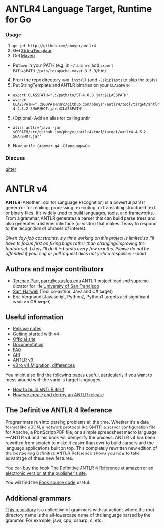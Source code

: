 # ANTLR4 Language Target, Runtime for Go

### Usage

1. `go get http://github.com/pboyer/antlr4`
2. Get [StringTemplate](http://www.stringtemplate.org/)
3. Get [Maven](https://maven.apache.org/download.cgi)
  - Put `mvn` in your PATH (e.g. in `~/.bashrc` add `export PATH=$PATH:/path/to/apache-maven-3.3.9/bin`)
4. From the repo directory, `mvn install` (add `-DskipTests` to skip the tests)
5. Put StringTemplate and ANTLR binaries on your `CLASSPATH`
  - `export CLASSPATH=".:/path/to/ST-4.0.8.jar:$CLASSPATH"`
  - `export CLASSPATH=".:$GOPATH/src/github.com/pboyer/antlr4/tool/target/antlr4-4.5.2-SNAPSHOT.jar:$CLASSPATH"`
5. (Optional) Add an alias for calling antlr
  - `alias antlr='java -jar $GOPATH/src/github.com/pboyer/antlr4/tool/target/antlr4-4.5.2-SNAPSHOT.jar'`
6. Now, `antlr Grammar.g4 -Dlanguage=Go`

### Discuss

[gitter](https://gitter.im/pboyer/antlr4)

# ANTLR v4

**ANTLR** (ANother Tool for Language Recognition) is a powerful parser generator for reading, processing, executing, or translating structured text or binary files. It's widely used to build languages, tools, and frameworks. From a grammar, ANTLR generates a parser that can build parse trees and also generates a listener interface (or visitor) that makes it easy to respond to the recognition of phrases of interest.

*Given day-job constraints, my time working on this project is limited so I'll have to focus first on fixing bugs rather than changing/improving the feature set. Likely I'll do it in bursts every few months. Please do not be offended if your bug or pull request does not yield a response! --parrt*

## Authors and major contributors

* [Terence Parr](http://www.cs.usfca.edu/~parrt/), parrt@cs.usfca.edu
ANTLR project lead and supreme dictator for life
[University of San Francisco](http://www.usfca.edu/)
* [Sam Harwell](http://tunnelvisionlabs.com/) (Tool co-author, Java and C# target)
* Eric Vergnaud (Javascript, Python2, Python3 targets and significant work on C# target)

## Useful information

* [Release notes](https://github.com/antlr/antlr4/releases)
* [Getting started with v4](https://raw.githubusercontent.com/antlr/antlr4/master/doc/getting-started.md)
* [Official site](http://www.antlr.org/)
* [Documentation](https://raw.githubusercontent.com/antlr/antlr4/master/doc/index.md)
* [FAQ](https://raw.githubusercontent.com/antlr/antlr4/master/doc/faq/index.md)
* [API](http://www.antlr.org/api/Java/index.html)
* [ANTLR v3](http://www.antlr3.org/)
* [v3 to v4 Migration, differences](https://raw.githubusercontent.com/antlr/antlr4/master/doc/faq/general.md)

You might also find the following pages useful, particularly if you want to mess around with the various target languages.
 
* [How to build ANTLR itself](https://raw.githubusercontent.com/antlr/antlr4/master/doc/building-antlr.md)
* [How we create and deploy an ANTLR release](https://raw.githubusercontent.com/antlr/antlr4/master/doc/releasing-antlr.md)

## The Definitive ANTLR 4 Reference

Programmers run into parsing problems all the time. Whether it’s a data format like JSON, a network protocol like SMTP, a server configuration file for Apache, a PostScript/PDF file, or a simple spreadsheet macro language—ANTLR v4 and this book will demystify the process. ANTLR v4 has been rewritten from scratch to make it easier than ever to build parsers and the language applications built on top. This completely rewritten new edition of the bestselling Definitive ANTLR Reference shows you how to take advantage of these new features.

You can buy the book [The Definitive ANTLR 4 Reference](http://amzn.com/1934356999) at amazon or an [electronic version at the publisher's site](https://pragprog.com/book/tpantlr2/the-definitive-antlr-4-reference).

You will find the [Book source code](http://pragprog.com/titles/tpantlr2/source_code) useful.


## Additional grammars
[This repository](https://github.com/antlr/grammars-v4) is a collection of grammars without actions where the
root directory name is the all-lowercase name of the language parsed
by the grammar. For example, java, cpp, csharp, c, etc...
